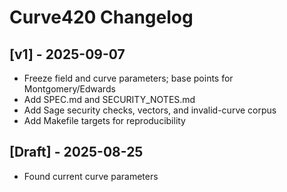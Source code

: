 # Curve420 Changelog

## [v1] - 2025-09-07
- Freeze field and curve parameters; base points for Montgomery/Edwards
- Add SPEC.md and SECURITY_NOTES.md
- Add Sage security checks, vectors, and invalid-curve corpus
- Add Makefile targets for reproducibility

## [Draft] - 2025-08-25
- Found current curve parameters
